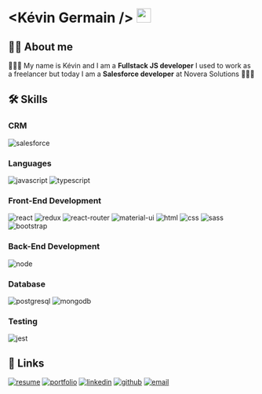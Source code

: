# <Kévin Germain /> <img src="https://camo.githubusercontent.com/e8e7b06ecf583bc040eb60e44eb5b8e0ecc5421320a92929ce21522dbc34c891/68747470733a2f2f6d656469612e67697068792e636f6d2f6d656469612f6876524a434c467a6361737252346961377a2f67697068792e676966" width="29px" data-canonical-src="https://media.giphy.com/media/hvRJCLFzcasrR4ia7z/giphy.gif" style="max-width:100%;">

## 	🙋‍♂️ About me

👨🏻‍💻  My name is Kévin and I am a **Fullstack JS developer** 
I used to work as a freelancer but today I am a **Salesforce developer** at Novera Solutions 👨🏻‍🏫

## 🛠 Skills

### CRM

![salesforce](https://img.shields.io/badge/Salesforce-00A1E0?style=for-the-badge&logo=Salesforce&logoColor=white)

### Languages

![javascript](https://img.shields.io/badge/JavaScript-323330?style=for-the-badge&logo=javascript&logoColor=F7DF1E)
![typescript](https://img.shields.io/badge/TypeScript-3178C6?style=for-the-badge&logo=typescript&logoColor=white)

### Front-End Development

![react](https://img.shields.io/badge/React-20232A?style=for-the-badge&logo=react&logoColor=61DAFB)
![redux](https://img.shields.io/badge/Redux-593D88?style=for-the-badge&logo=redux&logoColor=white)
![react-router](https://img.shields.io/badge/React_Router-CA4245?style=for-the-badge&logo=react-router&logoColor=white)
![material-ui](https://img.shields.io/badge/Material_UI-0081CB?style=for-the-badge&logo=material-ui&logoColor=white)
![html](https://img.shields.io/badge/HTML5-E34F26?style=for-the-badge&logo=html5&logoColor=white)
![css](https://img.shields.io/badge/CSS3-1572B6?style=for-the-badge&logo=css3&logoColor=white)
![sass](https://img.shields.io/badge/SASS-CC6699?style=for-the-badge&logo=sass&logoColor=white)
![bootstrap](https://img.shields.io/badge/Bootstrap-563D7C?style=for-the-badge&logo=bootstrap&logoColor=white)

### Back-End Development

![node](https://img.shields.io/badge/Node.js-339933?style=for-the-badge&logo=node-dot-js&logoColor=white)

### Database

![postgresql](https://img.shields.io/badge/PostgreSQL-4169E1?style=for-the-badge&logo=postgresql&logoColor=white)
![mongodb](https://img.shields.io/badge/MongoDB-47A248?style=for-the-badge&logo=mongodb&logoColor=white)

### Testing

![jest](https://img.shields.io/badge/Jest-C21325?style=for-the-badge&logo=jest&logoColor=white)

## 🔗 Links

[![resume](https://img.shields.io/badge/Resume-4285F4?style=for-the-badge&logo=read-the-docs&logoColor=white)](https://kevin-germain.be/)
[![portfolio](https://img.shields.io/badge/Portfolio-5340ff?style=for-the-badge&logo=Google-chrome&logoColor=white)](https://kevin-germain.be/)
[![linkedin](https://img.shields.io/badge/LinkedIn-0077B5?style=for-the-badge&logo=LinkedIn&logoColor=white)](https://www.linkedin.com/in/germainkevin/)
[![github](https://img.shields.io/badge/GitHub-000000?style=for-the-badge&logo=GitHub&logoColor=white)](https://github.com/kevin-germain)
[![email](https://img.shields.io/badge/Email-D14836?style=for-the-badge&logo=Gmail&logoColor=white)](mailto:contact@kevin-germain.be)
